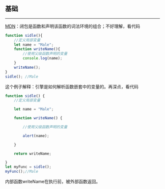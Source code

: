 ## 基础

---

[MDN](https://developer.mozilla.org/zh-cn/docs/Web/JavaScript/Closures)：闭包是函数和声明该函数的词法环境的组合；不好理解，看代码

```javascript
function sidle(){
    //定义局部变量
    let name = "Male";
    function writeName(){
        //使用父级函数声明的变量
        console.log(name);
    }
    writeName();
}
sidle(); //Male
```

这个例子解释：引擎是如何解析函数嵌套中的变量的。再深点，看代码

```javascript
function sidle() {
    //定义局部变量

    let name = "Male";

    function writeName() {

        //使用父级函数声明的变量

        alert(name);

    }

    return writeName;

}
let myFunc = sidle();
myFunc();//Male
```

内部函数writeName在执行前，被外部函数返回。
